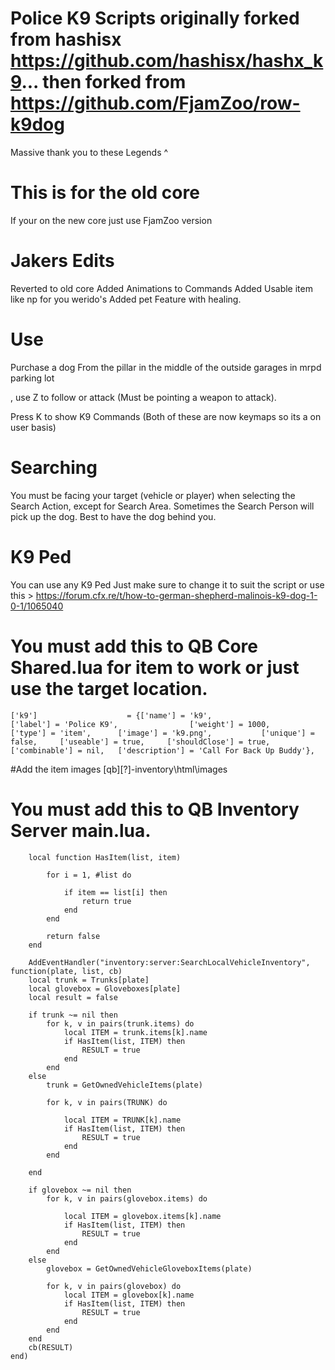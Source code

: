 # Police K9 Scripts originally forked from hashisx https://github.com/hashisx/hashx_k9... then forked from https://github.com/FjamZoo/row-k9dog

Massive thank you to these Legends ^

# This is for the old core
If your on the new core just use FjamZoo version

# Jakers Edits
Reverted to old core
Added Animations to Commands
Added Usable item like np for you werido's
Added pet Feature with healing.



# Use
Purchase a dog From the pillar in the middle of the outside garages in mrpd parking lot

, use Z to follow or attack (Must be pointing a weapon to attack).

Press K to show K9 Commands (Both of these are now keymaps so its a on user basis)

# Searching

 You must be facing your target (vehicle or player) when selecting the Search Action, except for Search Area.
 Sometimes the Search Person will pick up the dog. Best to have the dog behind you.

# K9 Ped
You can use any K9 Ped Just make sure to change it to suit the script or use this >  https://forum.cfx.re/t/how-to-german-shepherd-malinois-k9-dog-1-0-1/1065040

# You must add this to QB Core Shared.lua for item to work or just use the target location.

```['k9'] 				 	 = {['name'] = 'k9', 			  	  		['label'] = 'Police K9', 				['weight'] = 1000, 		['type'] = 'item', 		['image'] = 'k9.png', 			['unique'] = false, 	['useable'] = true, 	['shouldClose'] = true,	   ['combinable'] = nil,   ['description'] = 'Call For Back Up Buddy'},```


#Add the item images [qb]\[?]-inventory\html\images


# You must add this to QB Inventory Server main.lua.
```
    local function HasItem(list, item)

        for i = 1, #list do

            if item == list[i] then
                return true
            end
        end

        return false
    end

    AddEventHandler("inventory:server:SearchLocalVehicleInventory", function(plate, list, cb)
    local trunk = Trunks[plate]
    local glovebox = Gloveboxes[plate]
    local result = false

    if trunk ~= nil then
        for k, v in pairs(trunk.items) do
            local ITEM = trunk.items[k].name
            if HasItem(list, ITEM) then
                RESULT = true
            end
        end
    else
        trunk = GetOwnedVehicleItems(plate)

        for k, v in pairs(TRUNK) do

            local ITEM = TRUNK[k].name
            if HasItem(list, ITEM) then
                RESULT = true
            end
        end

    end

    if glovebox ~= nil then
        for k, v in pairs(glovebox.items) do

            local ITEM = glovebox.items[k].name
            if HasItem(list, ITEM) then
                RESULT = true
            end
        end
    else
        glovebox = GetOwnedVehicleGloveboxItems(plate)

        for k, v in pairs(glovebox) do
            local ITEM = glovebox[k].name
            if HasItem(list, ITEM) then
                RESULT = true
            end
        end
    end
    cb(RESULT)
end)
```

